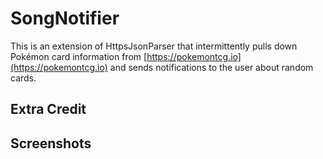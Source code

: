 # SongNotifier
This is an extension of HttpsJsonParser that intermittently pulls down Pokémon card information from [https://pokemontcg.io](https://pokemontcg.io) and sends notifications to the user about random cards.
## Extra Credit
## Screenshots

